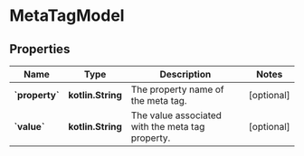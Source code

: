 
# MetaTagModel

## Properties
| Name | Type | Description | Notes |
| ------------ | ------------- | ------------- | ------------- |
| **&#x60;property&#x60;** | **kotlin.String** | The property name of the meta tag. |  [optional] |
| **&#x60;value&#x60;** | **kotlin.String** | The value associated with the meta tag property. |  [optional] |



